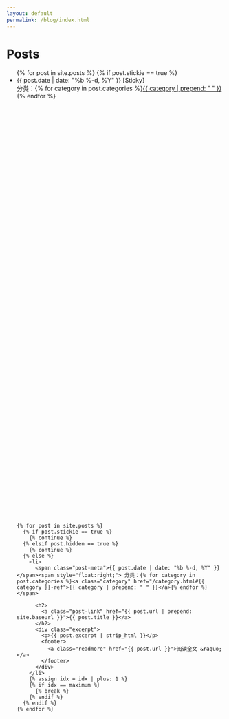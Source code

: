 ```yaml
---
layout: default
permalink: /blog/index.html
---
```


<div class="home">

  <h1 class="page-heading">Posts</h1>

  <ul class="post-list">
<!-- This loops through the site posts for sticky -->
    {% for post in site.posts %}
      {% if post.stickie == true %}
        <li>
          <span class="post-meta">{{ post.date | date: "%b %-d, %Y" }} [Sticky]</span><span style="float:right;"> 分类：{% for category in post.categories %}<a class="category" href="/category.html#{{ category }}-ref">{{ category | prepend: " " }}</a>{% endfor %}</span>

          <h2>
            <a class="post-link" href="{{ post.url | prepend: site.baseurl }}">{{ post.title }}</a>
          </h2>
          <div class="excerpt">
            <p>{{ post.excerpt | strip_html }}</p>
            <footer>
              <a class="readmore" href="{{ post.url }}">阅读全文 &raquo;</a>
            </footer>
          </div>
        </li>
      {% endif %}
    {% endfor %}
    {% assign idx = 0 %}{% assign maximum = 7 %}
<!-- This loops through the site posts -->
    {% for post in site.posts %}
      {% if post.stickie == true %}
        {% continue %}
      {% elsif post.hidden == true %}
        {% continue %}
      {% else %}
        <li>
          <span class="post-meta">{{ post.date | date: "%b %-d, %Y" }}</span><span style="float:right;"> 分类：{% for category in post.categories %}<a class="category" href="/category.html#{{ category }}-ref">{{ category | prepend: " " }}</a>{% endfor %}</span>

          <h2>
            <a class="post-link" href="{{ post.url | prepend: site.baseurl }}">{{ post.title }}</a>
          </h2>
          <div class="excerpt">
            <p>{{ post.excerpt | strip_html }}</p>
            <footer>
              <a class="readmore" href="{{ post.url }}">阅读全文 &raquo;</a>
            </footer>
          </div>
        </li>
        {% assign idx = idx | plus: 1 %}
        {% if idx == maximum %}
          {% break %}
        {% endif %}
      {% endif %}
    {% endfor %}
  </ul>

</div>
